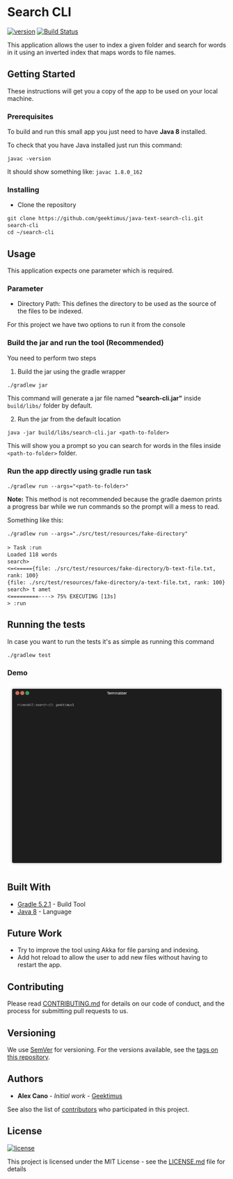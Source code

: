 # Search CLI

[![version](https://img.shields.io/badge/version-1.0.0-green.svg)][semver]
[![Build Status](https://travis-ci.org/geektimus/java-text-search-cli.svg?branch=master)][travis_url]

This application allows the user to index a given folder and search for words in it using an inverted index that maps words to file names.

## Getting Started

These instructions will get you a copy of the app to be used on your local machine.

### Prerequisites

To build and run this small app you just need to have **Java 8** installed.

To check that you have Java installed just run this command:

```
javac -version
```

It should show something like: `javac 1.8.0_162`

### Installing

- Clone the repository

```
git clone https://github.com/geektimus/java-text-search-cli.git search-cli
cd ~/search-cli
```

## Usage

This application expects one parameter which is required.

### Parameter

- Directory Path: This defines the directory to be used as the source of the files to be indexed.

For this project we have two options to run it from the console

### Build the jar and run the tool (Recommended)

You need to perform two steps

1) Build the jar using the gradle wrapper

```
./gradlew jar
```

This command will generate a jar file named **"search-cli.jar"** inside `build/libs/` folder by default.

2) Run the jar from the default location

```
java -jar build/libs/search-cli.jar <path-to-folder>
```
This will show you a prompt so you can search for words in the files inside `<path-to-folder>` folder.

### Run the app directly using gradle run task

```
./gradlew run --args="<path-to-folder>"
```

**Note:** This method is not recommended because the gradle daemon prints a progress bar while we run commands so the prompt will a mess to read.

Something like this:

```
./gradlew run --args="./src/test/resources/fake-directory"

> Task :run
Loaded 118 words
search>
<=<====={file: ./src/test/resources/fake-directory/b-text-file.txt, rank: 100}
{file: ./src/test/resources/fake-directory/a-text-file.txt, rank: 100}
search> t amet
<=========----> 75% EXECUTING [13s]
> :run
```

## Running the tests

In case you want to run the tests it's as simple as running this command

```
./gradlew test
```

### Demo

![Search CLI Demo](example.gif)

## Built With

- [Gradle 5.2.1][gradle] - Build Tool
- [Java 8][java_jdk] - Language

## Future Work

- Try to improve the tool using Akka for file parsing and indexing.
- Add hot reload to allow the user to add new files without having to restart the app.

## Contributing

Please read [CONTRIBUTING.md][contributing] for details on our code of conduct, and the process for submitting pull requests to us.

## Versioning

We use [SemVer][semver] for versioning. For the versions available, see the [tags on this repository][project_tags].

## Authors

- **Alex Cano** - _Initial work_ - [Geektimus][profile]

See also the list of [contributors][project_contributors] who participated in this project.

## License

[![license](https://img.shields.io/badge/license-MIT-blue.svg)][license]

This project is licensed under the MIT License - see the [LICENSE.md][license] file for details

[travis_url]: https://travis-ci.org/geektimus/java-text-search-cli
[gradle]: https://gradle.org/install/
[java_jdk]: https://www.oracle.com/technetwork/java/javase/downloads
[contributing]: CONTRIBUTING.md
[semver]: http://semver.org/
[project_tags]: https://github.com/geektimus/java-text-search-cli/tags
[profile]: https://github.com/Geektimus
[project_contributors]: https://github.com/geektimus/java-text-search-cli/graphs/contributors
[license]: LICENSE.md